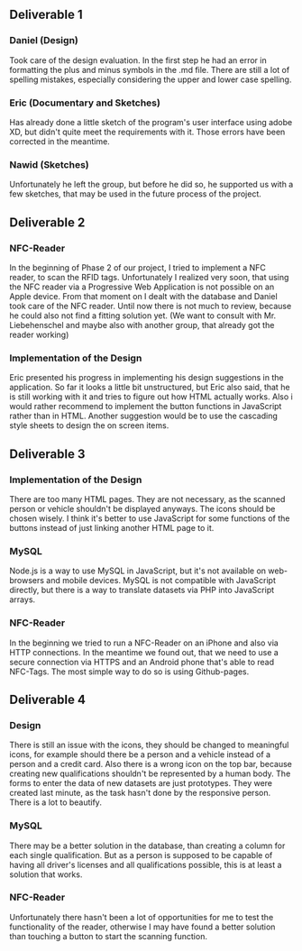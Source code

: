 ## Deliverable 1


### Daniel (Design)

Took care of the design evaluation. In the first step he had an error in
formatting the plus and minus symbols in the .md file.
There are still a lot of spelling mistakes, especially considering the upper
and lower case spelling.

### Eric (Documentary and Sketches)

Has already done a little sketch of the program's user interface using adobe XD,
but didn't quite meet the requirements with it. Those errors have been corrected
in the meantime.

### Nawid (Sketches)

Unfortunately he left the group, but before he did so, he supported us with a
few sketches, that may be used in the future process of the project.

## Deliverable 2

### NFC-Reader

In the beginning of Phase 2 of our project, I tried to implement a NFC reader,
to scan the RFID tags. Unfortunately I realized very soon, that using the NFC
reader via a Progressive Web Application is not possible on an Apple device.
From that moment on I dealt with the database and Daniel took care of the NFC
reader.
Until now there is not much to review, because he could also not find a
fitting solution yet. (We want to consult with Mr. Liebehenschel and maybe also
with another group, that already got the reader working)

### Implementation of the Design

Eric presented his progress in implementing his design suggestions in the
application.
So far it looks a little bit unstructured, but Eric also said, that he is still
working with it and tries to figure out how HTML actually works.
Also i would rather recommend to implement the button functions in JavaScript
rather than in HTML.
Another suggestion would be to use the cascading style sheets to design the
on screen items.

## Deliverable 3

### Implementation of the Design

There are too many HTML pages. They are not necessary, as the scanned person
or vehicle shouldn't be displayed anyways.
The icons should be chosen wisely.
I think it's better to use JavaScript for some functions of the buttons instead
of just linking another HTML page to it.

### MySQL

Node.js is a way to use MySQL in JavaScript, but it's not available on web-browsers
and mobile devices.
MySQL is not compatible with JavaScript directly, but there is a way to translate datasets
via PHP into JavaScript arrays.

### NFC-Reader

In the beginning we tried to run a NFC-Reader on an iPhone and also via HTTP
connections.
In the meantime we found out, that we need to use a secure connection via
HTTPS and an Android phone that's able to read NFC-Tags.
The most simple way to do so is using Github-pages.

## Deliverable 4

### Design

There is still an issue with the icons, they should be changed to meaningful icons,
for example should there be a person and a vehicle instead of a person and a credit
card.
Also there is a wrong icon on the top bar, because creating new qualifications
shouldn't be represented by a human body.
The forms to enter the data of new datasets are just prototypes. They were created
last minute, as the task hasn't done by the responsive person. There is a lot to beautify.

### MySQL

There may be a better solution in the database, than creating a column for each single
qualification. But as a person is supposed to be capable of having all driver's licenses
and all qualifications possible, this is at least a solution that works.

### NFC-Reader

Unfortunately there hasn't been a lot of opportunities for me to test the functionality
of the reader, otherwise I may have found a better solution than touching a button
to start the scanning function.
